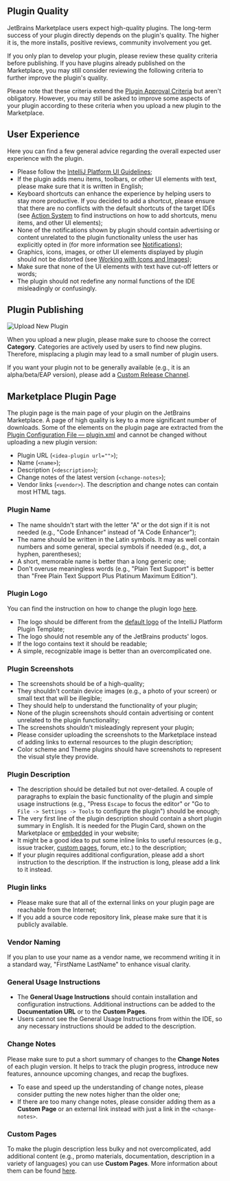 [//]: # (title: Quality Guidelines)

## Plugin Quality

JetBrains Marketplace users expect high-quality plugins. The long-term success of your plugin directly depends on the plugin's quality. The higher it is, the more installs, positive reviews, community involvement you get.

If you only plan to develop your plugin, please review these quality criteria before publishing. If you have plugins already published on the Marketplace, you may still consider reviewing the following criteria to further improve the plugin's quality.

Please note that these criteria extend the [Plugin Approval Criteria](https://plugins.jetbrains.com/legal/approval-guidelines) but aren't obligatory. However, you may still be asked to improve some aspects of your plugin according to these criteria when you upload a new plugin to the Marketplace.

## User Experience

Here you can find a few general advice regarding the overall expected user experience with the plugin.

* Please follow the [IntelliJ Platform UI Guidelines](https://jetbrains.design/intellij/);
* If the plugin adds menu items, toolbars, or other UI elements with text, please make sure that it is written in English;
* Keyboard shortcuts can enhance the experience by helping users to stay more productive. If you decided to add a shortcut, please ensure that there are no conflicts with the default shortcuts of the target IDEs (see [Action System](https://jetbrains.org/intellij/sdk/docs/basics/action_system.html) to find instructions on how to add shortcuts, menu items, and other UI elements);
* None of the notifications shown by plugin should contain advertising or content unrelated to the plugin functionality unless the user has explicitly opted in (for more information see [Notifications](https://jetbrains.org/intellij/sdk/docs/user_interface_components/notifications.html));
* Graphics, icons, images, or other UI elements displayed by plugin should not be distorted (see [Working with Icons and Images](https://jetbrains.org/intellij/sdk/docs/reference_guide/work_with_icons_and_images.html));
* Make sure that none of the UI elements with text have cut-off letters or words;
* The plugin should not redefine any normal functions of the IDE misleadingly or confusingly.

## Plugin Publishing

![Upload New Plugin](upload-new-plugin.png)

When you upload a new plugin, please make sure to choose the correct **Category**. Categories are actively used by users to find new plugins. Therefore, misplacing a plugin may lead to a small number of plugin users.

If you want your plugin not to be generally available (e.g., it is an alpha/beta/EAP version), please add a [Custom Release Channel](https://plugins.jetbrains.com/docs/marketplace/custom-release-channels.html).

## Marketplace Plugin Page

The plugin page is the main page of your plugin on the JetBrains Marketplace. A page of high quality is key to a more significant number of downloads. 
Some of the elements on the plugin page are extracted from the [Plugin Configuration File — plugin.xml](https://jetbrains.org/intellij/sdk/docs/basics/plugin_structure/plugin_configuration_file.html) and cannot be changed without uploading a new plugin version:
* Plugin URL (`<idea-plugin url="">`);
* Name (`<name>`);
* Description (`<description>`);
* Change notes of the latest version (`<change-notes>`);
* Vendor links (`<vendor>`).
The description and change notes can contain most HTML tags.

### Plugin Name
* The name shouldn't start with the letter "A" or the dot sign if it is not needed (e.g., "Code Enhancer" instead of "A Code Enhancer");
* The name should be written in the Latin symbols. It may as well contain numbers and some general, special symbols if needed (e.g., dot, a hyphen, parentheses);
* A short, memorable name is better than a long generic one;
* Don't overuse meaningless words (e.g., "Plain Text Support" is better than "Free Plain Text Support Plus Platinum Maximum Edition").

### Plugin Logo
You can find the instruction on how to change the plugin logo [here](https://jetbrains.org/intellij/sdk/docs/basics/plugin_structure/plugin_icon_file.html).
* The logo should be different from the [default logo](https://github.com/JetBrains/intellij-platform-plugin-template/blob/master/src/main/resources/META-INF/pluginIcon.svg) of the IntelliJ Platform Plugin Template;
* The logo should not resemble any of the JetBrains products' logos.
* If the logo contains text it should be readable;
* A simple, recognizable image is better than an overcomplicated one.

### Plugin Screenshots
* The screenshots should be of a high-quality;
* They shouldn't contain device images (e.g., a photo of your screen) or small text that will be illegible;
* They should help to understand the functionality of your plugin;
* None of the plugin screenshots should contain advertising or content unrelated to the plugin functionality;
* The screenshots shouldn't misleadingly represent your plugin;
* Please consider uploading the screenshots to the Marketplace instead of adding links to external resources to the plugin description;
* Color scheme and Theme plugins should have screenshots to represent the visual style they provide.

### Plugin Description
* The description should be detailed but not over-detailed. A couple of paragraphs to explain the basic functionality of the plugin and simple usage instructions (e.g., "Press `Escape` to focus the editor" or "Go to `File -> Settings -> Tools` to configure the plugin") should be enough;
* The very first line of the plugin description should contain a short plugin summary in English. It is needed for the Plugin Card, shown on the Marketplace or [embedded](https://plugins.jetbrains.com/docs/marketplace/embeddable-content.html) in your website;
* It might be a good idea to put some inline links to useful resources (e.g., issue tracker, [custom pages](https://plugins.jetbrains.com/docs/marketplace/custom-pages.html), forum, etc.) to the description;
* If your plugin requires additional configuration, please add a short instruction to the description. If the instruction is long, please add a link to it instead.

### Plugin links
* Please make sure that all of the external links on your plugin page are reachable from the Internet;
* If you add a source code repository link, please make sure that it is publicly available.

### Vendor Naming
If you plan to use your name as a vendor name, we recommend writing it in a standard way, "FirstName LastName" to enhance visual clarity.

### General Usage Instructions
* The **General Usage Instructions** should contain installation and configuration instructions. Additional instructions can be added to the **Documentation URL** or to the **Custom Pages**.
* Users cannot see the General Usage Instructions from within the IDE, so any necessary instructions should be added to the description.

### Change Notes
Please make sure to put a short summary of changes to the **Change Notes** of each plugin version. It helps to track the plugin progress, introduce new features, announce upcoming changes, and recap the bugfixes.
* To ease and speed up the understanding of change notes, please consider putting the new notes higher than the older one;
* If there are too many change notes, please consider adding them as a **Custom Page** or an external link instead with just a link in the `<change-notes>`.

### Custom Pages
To make the plugin description less bulky and not overcomplicated, add additional content (e.g., promo materials, documentation, description in a variety of languages) you can use **Custom Pages**. More information about them can be found [here](https://plugins.jetbrains.com/docs/marketplace/custom-pages.html).
